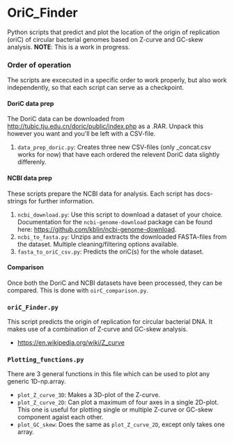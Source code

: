 # OriC_Finder
Python scripts that predict and plot the location of the origin of replication (oriC) of circular bacterial genomes based on Z-curve and GC-skew analysis.
**NOTE**: This is a work in progress.

### Order of operation
The scripts are excecuted in a specific order to work properly, but also work independently, so that each script can serve as a checkpoint.

#### DoriC data prep
The DoriC data can be downloaded from http://tubic.tju.edu.cn/doric/public/index.php as a .RAR. Unpack this however you want and you'll be left with a CSV-file.

1. `data_prep_doric.py`: Creates three new CSV-files (only \_concat.csv works for now) that have each ordered the relevent DoriC data slightly differenly.

#### NCBI data prep
These scripts prepare the NCBI data for analysis. Each script has docs-strings for further information.

1. `ncbi_download.py`: Use this script to download a dataset of your choice. Documentation for the `ncbi-genome-download` package can be found here: https://github.com/kblin/ncbi-genome-download.
2. `ncbi_to_fasta.py`: Unzips and extracts the downloaded FASTA-files from the dataset. Multiple cleaning/filtering options available.
3. `fasta_to_oriC_csv.py`: Predicts the oriC(s) for the whole dataset.

#### Comparison
Once both the DoriC and NCBI datasets have been processed, they can be compared. This is done with `oirC_comparison.py`.

### `oriC_Finder.py`
This script predicts the origin of replication for circular bacterial DNA. It makes use of a combination of Z-curve and GC-skew analysis.
- https://en.wikipedia.org/wiki/Z_curve

### `Plotting_functions.py`
There are 3 general functions in this file which can be used to plot any generic 1D-np.array.
- `plot_Z_curve_3D`: Makes a 3D-plot of the Z-curve.
- `plot_Z_curve_2D`: Can plot a maximum of four axes in a single 2D-plot. This one is useful for plotting single or multiple Z-curve or GC-skew component agaist each other.
- `plot_GC_skew`: Does the same as `plot_Z_curve_2D`, except only takes one array.
